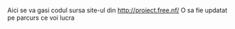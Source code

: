 Aici se va gasi codul sursa site-ul din http://proiect.free.nf/ 
O sa fie updatat pe parcurs ce voi lucra
